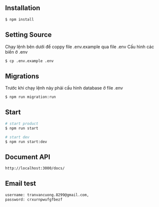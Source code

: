 ## Installation

```bash
$ npm install
```

## Setting Source
Chạy lệnh bên dưới để coppy file .env.example qua file .env
Cấu hình các biến ở .env
```bash
$ cp .env.example .env
```

## Migrations
Trước khi chạy lệnh này phải cấu hình database ở file .env
```bash
$ npm run migration:run
```

## Start

```bash
# start product
$ npm run start

# start dev
$ npm run start:dev
```

## Document API
```bash
http://localhost:3000/docs/
```

## Email test
```bash
username: tranvancuong.8299@gmail.com,
password: crxurnpwufgfbezf
```
